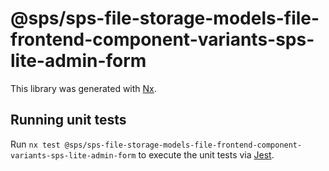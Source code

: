 # @sps/sps-file-storage-models-file-frontend-component-variants-sps-lite-admin-form

This library was generated with [Nx](https://nx.dev).

## Running unit tests

Run `nx test @sps/sps-file-storage-models-file-frontend-component-variants-sps-lite-admin-form` to execute the unit tests via [Jest](https://jestjs.io).
